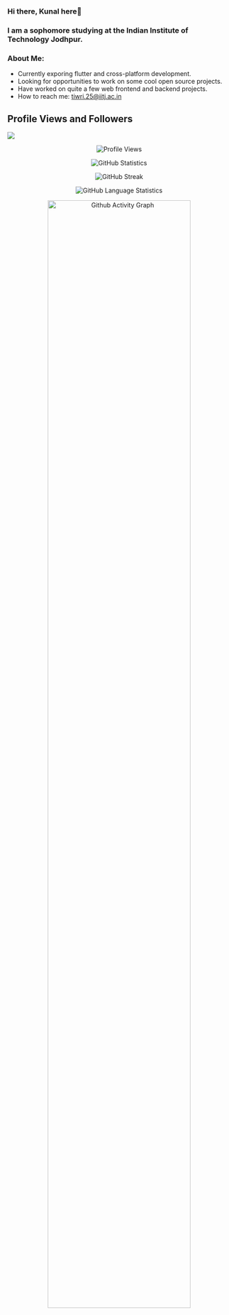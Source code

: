 ### Hi there, Kunal here👋
### I am a sophomore studying at the Indian Institute of Technology Jodhpur.
### About Me:
- Currently exporing flutter and cross-platform development.
- Looking for opportunities to work on some cool open source projects.
- Have worked on quite a few web frontend and backend projects.
- How to reach me: <a href="mailto:tiwari.25@iitj.ac.in">tiwri.25@iitj.ac.in</a>


## Profile Views and Followers
![](https://komarev.com/ghpvc/?username=kunal-gg&color=blue) 


<p align="center">
  <img alt="Profile Views" src="https://komarev.com/ghpvc/?username=kunal-gg&style=plastic&color=blueviolet"/>
</p>

<p align="center">
  <img alt="GitHub Statistics" src="https://github-readme-stats.vercel.app/api?username=kunal-gg&count_private=true&show_icons=true&theme=dracula">
</p>

<p align="center">
  <img alt="GitHub Streak" src="http://github-readme-streak-stats.herokuapp.com?user=kunal-gg&theme=dracula">
</p>

<p align="center">
  <img alt="GitHub Language Statistics" src="https://github-readme-stats.vercel.app/api/top-langs/?username=kunal-gg&layout=compact&theme=dark&langs_count=10&hide=html,objective-c,jupyter%20notebook,scss">
</p>

<p align="center">
  <img alt="Github Activity Graph" src="https://github-readme-activity-graph.cyclic.app/graph?username=kunal-gg&theme=dracula" width="80%">
</p>
